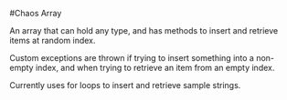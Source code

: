 ﻿#Chaos Array

An array that can hold any type, and has  methods to insert and retrieve items at random index.

Custom exceptions are thrown if trying to insert something into a non-empty index, and when trying to retrieve an item from an empty index.

Currently uses for loops to insert and retrieve sample strings.